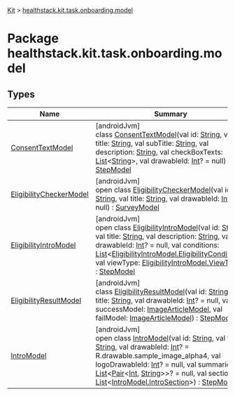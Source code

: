
[Kit](../../kit.html) > [healthstack.kit.task.onboarding.model](index.html)



# Package healthstack.kit.task.onboarding.model



## Types


| Name | Summary |
|---|---|
| [ConsentTextModel](-consent-text-model/index.html) | [androidJvm]<br>class [ConsentTextModel](-consent-text-model/index.html)(val id: [String](https://kotlinlang.org/api/latest/jvm/stdlib/kotlin/-string/index.html), val title: [String](https://kotlinlang.org/api/latest/jvm/stdlib/kotlin/-string/index.html), val subTitle: [String](https://kotlinlang.org/api/latest/jvm/stdlib/kotlin/-string/index.html), val description: [String](https://kotlinlang.org/api/latest/jvm/stdlib/kotlin/-string/index.html), val checkBoxTexts: [List](https://kotlinlang.org/api/latest/jvm/stdlib/kotlin.collections/-list/index.html)&lt;[String](https://kotlinlang.org/api/latest/jvm/stdlib/kotlin/-string/index.html)&gt;, val drawableId: [Int](https://kotlinlang.org/api/latest/jvm/stdlib/kotlin/-int/index.html)? = null) : [StepModel](../healthstack.kit.task.base/-step-model/index.html) |
| [EligibilityCheckerModel](-eligibility-checker-model/index.html) | [androidJvm]<br>open class [EligibilityCheckerModel](-eligibility-checker-model/index.html)(val id: [String](https://kotlinlang.org/api/latest/jvm/stdlib/kotlin/-string/index.html), val title: [String](https://kotlinlang.org/api/latest/jvm/stdlib/kotlin/-string/index.html), val drawableId: [Int](https://kotlinlang.org/api/latest/jvm/stdlib/kotlin/-int/index.html)? = null) : [SurveyModel](../healthstack.kit.task.survey.model/-survey-model/index.html) |
| [EligibilityIntroModel](-eligibility-intro-model/index.html) | [androidJvm]<br>open class [EligibilityIntroModel](-eligibility-intro-model/index.html)(val id: [String](https://kotlinlang.org/api/latest/jvm/stdlib/kotlin/-string/index.html), val title: [String](https://kotlinlang.org/api/latest/jvm/stdlib/kotlin/-string/index.html), val description: [String](https://kotlinlang.org/api/latest/jvm/stdlib/kotlin/-string/index.html), val drawableId: [Int](https://kotlinlang.org/api/latest/jvm/stdlib/kotlin/-int/index.html)? = null, val conditions: [List](https://kotlinlang.org/api/latest/jvm/stdlib/kotlin.collections/-list/index.html)&lt;[EligibilityIntroModel.EligibilityCondition](-eligibility-intro-model/-eligibility-condition/index.html)&gt;, val viewType: [EligibilityIntroModel.ViewType](-eligibility-intro-model/-view-type/index.html)) : [StepModel](../healthstack.kit.task.base/-step-model/index.html) |
| [EligibilityResultModel](-eligibility-result-model/index.html) | [androidJvm]<br>class [EligibilityResultModel](-eligibility-result-model/index.html)(val id: [String](https://kotlinlang.org/api/latest/jvm/stdlib/kotlin/-string/index.html), val title: [String](https://kotlinlang.org/api/latest/jvm/stdlib/kotlin/-string/index.html), val drawableId: [Int](https://kotlinlang.org/api/latest/jvm/stdlib/kotlin/-int/index.html)? = null, val successModel: [ImageArticleModel](../healthstack.kit.task.base/-image-article-model/index.html), val failModel: [ImageArticleModel](../healthstack.kit.task.base/-image-article-model/index.html)) : [StepModel](../healthstack.kit.task.base/-step-model/index.html) |
| [IntroModel](-intro-model/index.html) | [androidJvm]<br>open class [IntroModel](-intro-model/index.html)(val id: [String](https://kotlinlang.org/api/latest/jvm/stdlib/kotlin/-string/index.html), val title: [String](https://kotlinlang.org/api/latest/jvm/stdlib/kotlin/-string/index.html), val drawableId: [Int](https://kotlinlang.org/api/latest/jvm/stdlib/kotlin/-int/index.html)? = R.drawable.sample_image_alpha4, val logoDrawableId: [Int](https://kotlinlang.org/api/latest/jvm/stdlib/kotlin/-int/index.html)? = null, val summaries: [List](https://kotlinlang.org/api/latest/jvm/stdlib/kotlin.collections/-list/index.html)&lt;[Pair](https://kotlinlang.org/api/latest/jvm/stdlib/kotlin/-pair/index.html)&lt;[Int](https://kotlinlang.org/api/latest/jvm/stdlib/kotlin/-int/index.html), [String](https://kotlinlang.org/api/latest/jvm/stdlib/kotlin/-string/index.html)&gt;&gt;? = null, val sections: [List](https://kotlinlang.org/api/latest/jvm/stdlib/kotlin.collections/-list/index.html)&lt;[IntroModel.IntroSection](-intro-model/-intro-section/index.html)&gt;) : [StepModel](../healthstack.kit.task.base/-step-model/index.html) |


